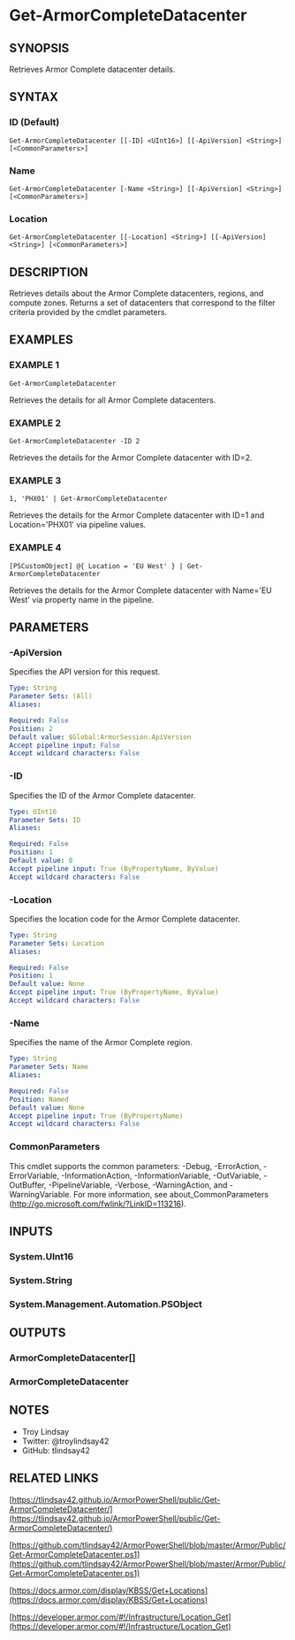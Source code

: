 # Get-ArmorCompleteDatacenter

## SYNOPSIS
Retrieves Armor Complete datacenter details.

## SYNTAX

### ID (Default)
```
Get-ArmorCompleteDatacenter [[-ID] <UInt16>] [[-ApiVersion] <String>] [<CommonParameters>]
```

### Name
```
Get-ArmorCompleteDatacenter [-Name <String>] [[-ApiVersion] <String>] [<CommonParameters>]
```

### Location
```
Get-ArmorCompleteDatacenter [[-Location] <String>] [[-ApiVersion] <String>] [<CommonParameters>]
```

## DESCRIPTION
Retrieves details about the Armor Complete datacenters, regions, and compute
zones. 
Returns a set of datacenters that correspond to the filter criteria
provided by the cmdlet parameters.

## EXAMPLES

### EXAMPLE 1
```
Get-ArmorCompleteDatacenter
```

Retrieves the details for all Armor Complete datacenters.

### EXAMPLE 2
```
Get-ArmorCompleteDatacenter -ID 2
```

Retrieves the details for the Armor Complete datacenter with ID=2.

### EXAMPLE 3
```
1, 'PHX01' | Get-ArmorCompleteDatacenter
```

Retrieves the details for the Armor Complete datacenter with ID=1 and
Location='PHX01' via pipeline values.

### EXAMPLE 4
```
[PSCustomObject] @{ Location = 'EU West' } | Get-ArmorCompleteDatacenter
```

Retrieves the details for the Armor Complete datacenter with Name='EU West' via
property name in the pipeline.

## PARAMETERS

### -ApiVersion
Specifies the API version for this request.

```yaml
Type: String
Parameter Sets: (All)
Aliases:

Required: False
Position: 2
Default value: $Global:ArmorSession.ApiVersion
Accept pipeline input: False
Accept wildcard characters: False
```

### -ID
Specifies the ID of the Armor Complete datacenter.

```yaml
Type: UInt16
Parameter Sets: ID
Aliases:

Required: False
Position: 1
Default value: 0
Accept pipeline input: True (ByPropertyName, ByValue)
Accept wildcard characters: False
```

### -Location
Specifies the location code for the Armor Complete datacenter.

```yaml
Type: String
Parameter Sets: Location
Aliases:

Required: False
Position: 1
Default value: None
Accept pipeline input: True (ByPropertyName, ByValue)
Accept wildcard characters: False
```

### -Name
Specifies the name of the Armor Complete region.

```yaml
Type: String
Parameter Sets: Name
Aliases:

Required: False
Position: Named
Default value: None
Accept pipeline input: True (ByPropertyName)
Accept wildcard characters: False
```

### CommonParameters
This cmdlet supports the common parameters: -Debug, -ErrorAction, -ErrorVariable, -InformationAction, -InformationVariable, -OutVariable, -OutBuffer, -PipelineVariable, -Verbose, -WarningAction, and -WarningVariable.
For more information, see about_CommonParameters (http://go.microsoft.com/fwlink/?LinkID=113216).

## INPUTS

### System.UInt16
### System.String
### System.Management.Automation.PSObject
## OUTPUTS

### ArmorCompleteDatacenter[]
### ArmorCompleteDatacenter
## NOTES
- Troy Lindsay
- Twitter: @troylindsay42
- GitHub: tlindsay42

## RELATED LINKS

[https://tlindsay42.github.io/ArmorPowerShell/public/Get-ArmorCompleteDatacenter/](https://tlindsay42.github.io/ArmorPowerShell/public/Get-ArmorCompleteDatacenter/)

[https://github.com/tlindsay42/ArmorPowerShell/blob/master/Armor/Public/Get-ArmorCompleteDatacenter.ps1](https://github.com/tlindsay42/ArmorPowerShell/blob/master/Armor/Public/Get-ArmorCompleteDatacenter.ps1)

[https://docs.armor.com/display/KBSS/Get+Locations](https://docs.armor.com/display/KBSS/Get+Locations)

[https://developer.armor.com/#!/Infrastructure/Location_Get](https://developer.armor.com/#!/Infrastructure/Location_Get)


